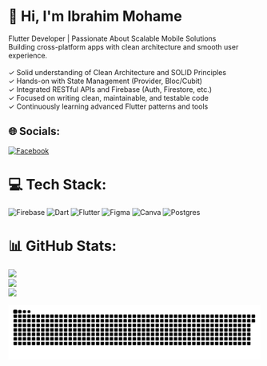 # 👋 Hi, I'm Ibrahim Mohame
Flutter Developer | Passionate About Scalable Mobile Solutions<br>Building cross-platform apps with clean architecture and smooth user experience.<br><br>✓ Solid understanding of Clean Architecture and SOLID Principles<br>✓ Hands-on with State Management (Provider, Bloc/Cubit)<br>✓ Integrated RESTful APIs and Firebase (Auth, Firestore, etc.)<br>✓ Focused on writing clean, maintainable, and testable code<br>✓ Continuously learning advanced Flutter patterns and tools<br>


## 🌐 Socials:
[![Facebook](https://img.shields.io/badge/Facebook-%231877F2.svg?logo=Facebook&logoColor=white)](https://facebook.com/https://www.facebook.com/ibrahim.orabi.399) 

# 💻 Tech Stack:
![Firebase](https://img.shields.io/badge/firebase-a08021?style=for-the-badge&logo=firebase&logoColor=ffcd34) ![Dart](https://img.shields.io/badge/dart-%230175C2.svg?style=for-the-badge&logo=dart&logoColor=white) ![Flutter](https://img.shields.io/badge/Flutter-%2302569B.svg?style=for-the-badge&logo=Flutter&logoColor=white) ![Figma](https://img.shields.io/badge/figma-%23F24E1E.svg?style=for-the-badge&logo=figma&logoColor=white) ![Canva](https://img.shields.io/badge/Canva-%2300C4CC.svg?style=for-the-badge&logo=Canva&logoColor=white) ![Postgres](https://img.shields.io/badge/postgres-%23316192.svg?style=for-the-badge&logo=postgresql&logoColor=white)
# 📊 GitHub Stats:
![](https://github-readme-stats.vercel.app/api?username=orabito&theme=dark&hide_border=false&include_all_commits=false&count_private=false)<br/>
![](https://nirzak-streak-stats.vercel.app/?user=orabito&theme=dark&hide_border=false)<br/>
![](https://github-readme-stats.vercel.app/api/top-langs/?username=orabito&theme=dark&hide_border=false&include_all_commits=false&count_private=false&layout=compact)



<!-- Proudly created with GPRM ( https://gprm.itsvg.in ) -->
<picture>
  <source media="(prefers-color-scheme: dark)" srcset="https://raw.githubusercontent.com/orabito/orabito/output/github-snake-dark.svg" />
  <source media="(prefers-color-scheme: light)" srcset="https://raw.githubusercontent.com/orabito/orabito/output/github-snake.svg" />
  <img alt="github-snake" src="https://raw.githubusercontent.com/orabito/orabito/output/github-snake.svg" />
</picture>
